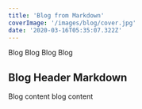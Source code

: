 ```yaml
---
title: 'Blog from Markdown'
coverImage: '/images/blog/cover.jpg'
date: '2020-03-16T05:35:07.322Z'
---
```


Blog Blog Blog Blog

## Blog Header Markdown

Blog content blog content
